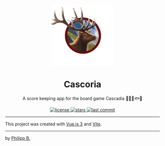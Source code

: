 <div align="center">
  <br />
  <img src="src/assets/logo.png" alt="cascoria-Logo" width="40%"/>
  <h1>Cascoria</h1>
  <p>
    A score keeping app for the board game Cascadia 🦌🐻🦅🐟🦊
  </p>
</div>

<!-- Badges -->
<div align="center">
   <a href="https://github.com/phil1436/cascoria/blob/main/LICENSE">
       <img src="https://img.shields.io/github/license/phil1436/cascoria" alt="license" />
   </a>
   <a href="https://github.com/phil1436/cascoria/stargazers">
       <img src="https://img.shields.io/github/stars/phil1436/cascoria" alt="stars" />
   </a>
   <a href="https://github.com/phil1436/cascoria/commits/main">
       <img src="https://img.shields.io/github/last-commit/phil1436/cascoria" alt="last commit" />
   </a>
</div>

---

This project was created with [Vue.js 3](https://v3.vuejs.org/) and [Vite](https://vitejs.dev/).

---

by [Philipp B.](https://github.com/phil1436)
